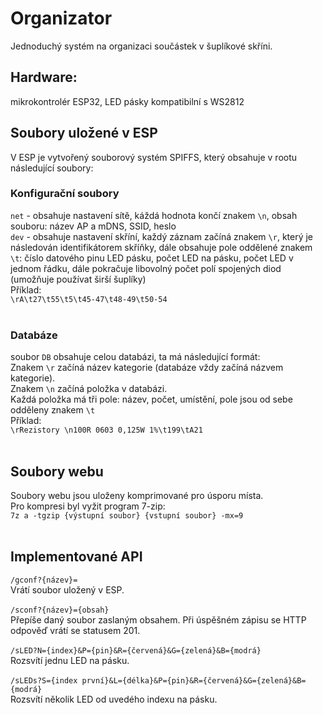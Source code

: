 # Organizator
Jednoduchý systém na organizaci součástek v šuplíkové skříni.
<br/>
## Hardware:<br/>
mikrokontrolér ESP32, LED pásky kompatibilní s WS2812
## Soubory uložené v ESP<br/>
V ESP je vytvořený souborový systém SPIFFS, který obsahuje v rootu následující soubory:
<br/>
### Konfigurační soubory<br/>
`net` - obsahuje nastavení sítě, káždá hodnota končí znakem `\n`, obsah souboru: název AP a mDNS, SSID, heslo<br/>
`dev` - obsahuje nastavení skříní, každý záznam začíná znakem `\r`, který je následován identifikátorem skříňky, dále obsahuje pole oddělené znakem `\t`: číslo datového pinu LED pásku, počet LED na pásku, počet LED v jednom řádku, dále pokračuje libovolný počet polí spojených diod (umožňuje používat širší šuplíky)<br />
Příklad:<br/>
`\rA\t27\t55\t5\t45-47\t48-49\t50-54`<br/>
<br/>
### Databáze<br/>
soubor `DB` obsahuje celou databázi, ta má následující formát:<br />
Znakem `\r` začíná název kategorie (databáze vždy začíná názvem kategorie).<br />
Znakem `\n` začíná položka v databázi.<br />
Každá položka má tři pole: název, počet, umístění, pole jsou od sebe odděleny znakem `\t`<br/>
Příklad:<br/>
`\rRezistory
\n100R 0603 0,125W 1%\t199\tA21`<br/>
<br/>
## Soubory webu<br/>
Soubory webu jsou uloženy komprimované pro úsporu místa.<br/>
Pro kompresi byl vyžit program 7-zip:<br/>
`7z a -tgzip {výstupní soubor} {vstupní soubor} -mx=9`<br/>
<br/>
## Implementované API<br/>
`/gconf?{název}=`<br />
Vrátí soubor uložený v ESP.<br/>
<br/>
`/sconf?{název}={obsah}`<br/>
Přepíše daný soubor zaslaným obsahem. Při úspěšném zápisu se HTTP odpověď vrátí se statusem 201.<br/>
<br/>
`/sLED?N={index}&P={pin}&R={červená}&G={zelená}&B={modrá}`<br/>
Rozsvítí jednu LED na pásku.<br/>
<br/>
`/sLEDs?S={index první}&L={délka}&P={pin}&R={červená}&G={zelená}&B={modrá}`<br/>
Rozsvítí několik LED od uvedého indexu na pásku.
